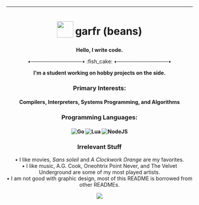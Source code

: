 ***
<div align="center">
<h1>
  <sub>
    <img src="https://images.emojiterra.com/google/android-10/512px/1f30a.png" height="44">
  </sub>
  garfr (beans)
</h1
  
  

<p align="center"><strong>Hello, I write code.</strong></p>
<p>•──────────────• :fish_cake: •──────────────•</p>
<p><strong>I'm a student working on hobby projects on the side.</strong></p>
  <h3>Primary Interests:</h3>
  <h4>Compilers, Interpreters, Systems Programming, and Algorithms</h4>
<h3>Programming Languages:</h3>
<h4>
<img alt="Go" src="https://img.shields.io/badge/c-%2300ADD8.svg?&style=for-the-badge&logo=C&logoColor=white"/>
<img alt="Lua" src="https://img.shields.io/badge/scheme-%232C2D72.svg?&style=for-the-badge&logo=scheme&logoColor=white"/>
<img alt="NodeJS" src="https://img.shields.io/badge/ocaml%20-%2343853D.svg?&style=for-the-badge&logo=ocaml&logoColor=white"/>
</h4>

<h3>Irrelevant Stuff</h3>
<p>
  • I like movies, <i>Sans soleil</i> and <i>A Clockwork Orange</i> are my favorites.</a><br>
  • I like music, A.G. Cook, Oneohtrix Point Never, and The Velvet Underground are some of my most played artists.<br>
  • I am not good with graphic design, most of this README is borrowed from other READMEs.
</p>
<img src='https://github-readme-stats.vercel.app/api?username=garfr&count_private=true&show_icons=true&theme=tokyonight'>
</div>
